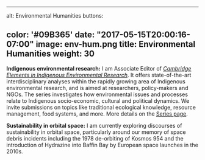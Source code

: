 
---
alt: Environmental Humanities
buttons:

color: '#09B365'
date: "2017-05-15T20:00:16-07:00"
image: env-hum.png
title: Environmental Humanities
weight: 30
---

**Indigenous environmental research:** I am Associate Editor of [*Cambridge Elements in Indigenous Environmental Research*](https://www.cambridge.org/eier). It offers state-of-the-art interdisciplinary analyses within the rapidly growing area of Indigenous environmental research, and is aimed at researchers, policy-makers and NGOs. The series investigates how environmental issues and processes relate to Indigenous socio-economic, cultural and political dynamics. We invite submissions on topics like traditional ecological knowledge, resource management, food systems, and more. More details on the [Series page](https://www.cambridge.org/eier).

**Sustainability in orbital space:** I am currently exploring discourses of sustainability in orbital space, particularly around our memory of space debris incidents including the 1978 de-orbiting of Kosmos 954 and the introduction of Hydrazine into Baffin Bay by European space launches in the 2010s.  
